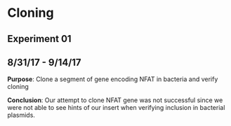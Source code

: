 # Cloning
## Experiment 01
## 8/31/17 - 9/14/17

**Purpose**: Clone a segment of gene encoding NFAT in bacteria and verify cloning

**Conclusion**: Our attempt to clone NFAT gene was not successful since we were not able to see hints of our insert when verifying inclusion in bacterial plasmids.